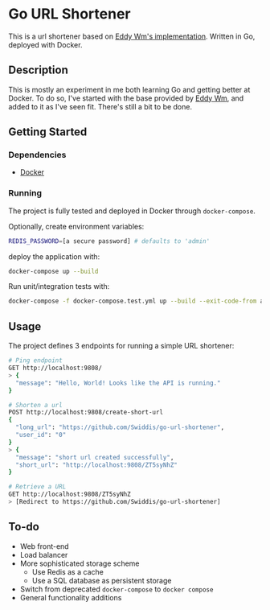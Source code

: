 # Go URL Shortener
This is a url shortener based on [Eddy Wm's implementation](https://www.eddywm.com/lets-build-a-url-shortener-in-go/). Written in Go, deployed with Docker.

## Description
This is mostly an experiment in me both learning Go and getting better at Docker. To do so, I've started with the base provided by [Eddy Wm](https://www.eddywm.com/), and added to it as I've seen fit. There's still a bit to be done.

## Getting Started

### Dependencies
* [Docker](https://www.docker.com/)

### Running
The project is fully tested and deployed in Docker through `docker-compose`.

Optionally, create environment variables:
```sh
REDIS_PASSWORD=[a secure password] # defaults to 'admin'
```

deploy the application with:
```sh
docker-compose up --build
```

Run unit/integration tests with:
```sh
docker-compose -f docker-compose.test.yml up --build --exit-code-from api-test
```

## Usage
The project defines 3 endpoints for running a simple URL shortener:
```sh
# Ping endpoint
GET http://localhost:9808/
> {
  "message": "Hello, World! Looks like the API is running."
}

# Shorten a url
POST http://localhost:9808/create-short-url
{
  "long_url": "https://github.com/Swiddis/go-url-shortener",
  "user_id": "0"
}
> {
  "message": "short url created successfully",
  "short_url": "http://localhost:9808/ZT5syNhZ"
}

# Retrieve a URL
GET http://localhost:9808/ZT5syNhZ
> [Redirect to https://github.com/Swiddis/go-url-shortener]
```

## To-do
* Web front-end
* Load balancer
* More sophisticated storage scheme
  * Use Redis as a cache
  * Use a SQL database as persistent storage
* Switch from deprecated `docker-compose` to `docker compose`
* General functionality additions
